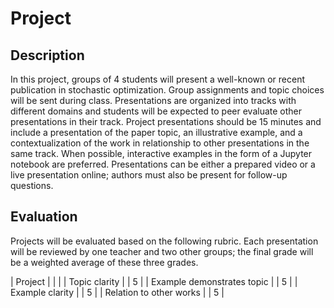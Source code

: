 # Project

## Description

In this project, groups of 4 students will present a well-known or recent
publication in stochastic optimization. Group assignments and topic choices will
be sent during class. Presentations are organized into tracks with different
domains and students will be expected to peer evaluate other presentations in
their track. Project presentations should be 15 minutes and include a
presentation of the paper topic, an illustrative example, and a
contextualization of the work in relationship to other presentations in the same
track. When possible, interactive examples in the form of a Jupyter notebook are
preferred. Presentations can be either a prepared video or a live presentation
online; authors must also be present for follow-up questions.

## Evaluation

Projects will be evaluated based on the following rubric. Each presentation will
be reviewed by one teacher and two other groups; the final grade will be a
weighted average of these three grades.

| Project |   |   |
| Topic clarity |   | 5 |
| Example demonstrates topic |   | 5 |
| Example clarity |   | 5 |
| Relation to other works |   | 5 |

